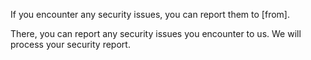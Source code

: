 If you encounter any security issues, you can report them to [from].

There, you can report any security issues you encounter to us. We will process your security report.